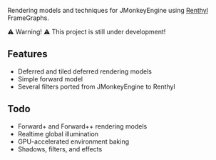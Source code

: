 Rendering models and techniques for JMonkeyEngine using [Renthyl](https://github.com/codex128/Renthyl) FrameGraphs.

:warning: Warning! :warning:
This project is still under development!

## Features

* Deferred and tiled deferred rendering models
* Simple forward model
* Several filters ported from JMonkeyEngine to Renthyl

## Todo

* Forward+ and Forward++ rendering models
* Realtime global illumination
* GPU-accelerated environment baking
* Shadows, filters, and effects
